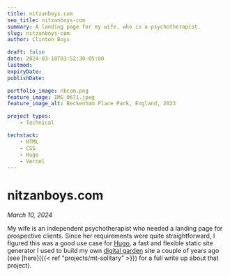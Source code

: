 ```yaml
---
title: nitzanboys.com
seo_title: nitzanboys-com
summary: A landing page for my wife, who is a psychotherapist. 
slug: nitzanboys-com
author: Clinton Boys

draft: false
date: 2024-03-10T03:52:30-05:00
lastmod: 
expiryDate: 
publishDate: 

portfolio_image: nbcom.png
feature_image: IMG_0671.jpeg
feature_image_alt: Beckenham Place Park, England, 2023

project types: 
    - Technical

techstack:
    - HTML
    - CSS
    - Hugo
    - Vercel
---
```


# nitzanboys.com

*March 10, 2024*

My wife is an independent psychotherapist who needed a landing page for prospective clients. Since her requirements were quite straightforward, I figured this was a good use case for [Hugo](https://gohugo.io/), a fast and flexible static site generator I used to build my own [digital garden](https://mtsolitary.com) site a couple of years ago (see [here]({{< ref "projects/mt-solitary" >}}) for a full write up about that project). 
